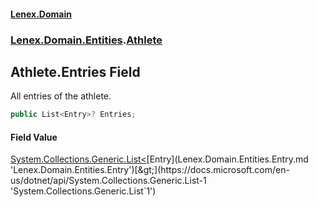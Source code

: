 #### [Lenex.Domain](index.md 'index')
### [Lenex.Domain.Entities](Lenex.Domain.Entities.md 'Lenex.Domain.Entities').[Athlete](Lenex.Domain.Entities.Athlete.md 'Lenex.Domain.Entities.Athlete')

## Athlete.Entries Field

All entries of the athlete.

```csharp
public List<Entry>? Entries;
```

#### Field Value
[System.Collections.Generic.List&lt;](https://docs.microsoft.com/en-us/dotnet/api/System.Collections.Generic.List-1 'System.Collections.Generic.List`1')[Entry](Lenex.Domain.Entities.Entry.md 'Lenex.Domain.Entities.Entry')[&gt;](https://docs.microsoft.com/en-us/dotnet/api/System.Collections.Generic.List-1 'System.Collections.Generic.List`1')
